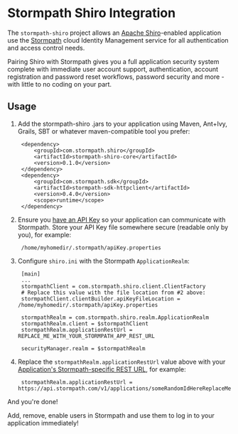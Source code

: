 # Stormpath Shiro Integration #

The `stormpath-shiro` project allows an [Apache Shiro](http://shiro.apache.org)-enabled application
use the [Stormpath](http://www.stormpath.com) cloud Identity Management service for all authentication and
access control needs.

Pairing Shiro with Stormpath gives you a full application security system complete with immediate user account
support, authentication, account registration and password reset workflows, password security and more -
with little to no coding on your part.

## Usage ##

1. Add the stormpath-shiro .jars to your application using Maven, Ant+Ivy, Grails, SBT or whatever
   maven-compatible tool you prefer:

        <dependency>
            <groupId>com.stormpath.shiro</groupId>
            <artifactId>stormpath-shiro-core</artifactId>
            <version>0.1.0</version>
        </dependency>
        <dependency>
            <groupId>com.stormpath.sdk</groupId>
            <artifactId>stormpath-sdk-httpclient</artifactId>
            <version>0.4.0</version>
            <scope>runtime</scope>
        </dependency>

2. Ensure you [have an API Key](http://www.stormpath.com/docs/quickstart/connect) so your application can communicate
   with Stormpath.  Store your API Key file somewhere secure (readable only by you), for example:

        /home/myhomedir/.stormpath/apiKey.properties

3. Configure `shiro.ini` with the Stormpath `ApplicationRealm`:

        [main]
        ...
        stormpathClient = com.stormpath.shiro.client.ClientFactory
        # Replace this value with the file location from #2 above:
        stormpathClient.clientBuilder.apiKeyFileLocation = /home/myhomedir/.stormpath/apiKey.properties

        stormpathRealm = com.stormpath.shiro.realm.ApplicationRealm
        stormpathRealm.client = $stormpathClient
        stormpathRealm.applicationRestUrl = REPLACE_ME_WITH_YOUR_STORMPATH_APP_REST_URL

        securityManager.realm = $stormpathRealm

4. Replace the `stormpathRealm.applicationRestUrl` value above with your
   [Application's Stormpath-specific REST URL](http://www.stormpath.com/docs/libraries/application-rest-url), for
   example:

        stormpathRealm.applicationRestUrl = https://api.stormpath.com/v1/applications/someRandomIdHereReplaceMe

And you're done!

Add, remove, enable users in Stormpath and use them to log in to your application immediately!